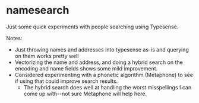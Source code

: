 # namesearch

Just some quick experiments with people searching using Typesense.

Notes:

* Just throwing names and addresses into typesense as-is and querying on them works pretty well
* Vectorizing the name and address, and doing a hybrid search on the encoding and name fields shows some mild improvement.
* Considered experimenting with a phonetic algorithm (Metaphone) to see if using that could improve search results.
    * The hybrid search does well at handling the worst misspellings I can come up with--not sure Metaphone will help here.